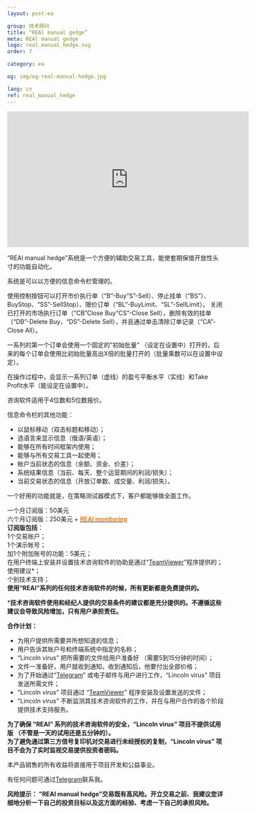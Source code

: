 ```yaml
---
layout: post-ea

group: 技术顾问
title: “REAl manual gedge”
meta: REAl manual gedge
logo: real_manual_hedge.svg
order: 7

category: ea

og: img/og-real-manual-hedge.jpg

lang: cn
ref: real_manual_hedge
---
```


<iframe class="mx-auto d-block" width="560" height="315" src="https://www.youtube.com/embed/uXv8Wd55BZ0?rel=0&amp;controls=2&amp;showinfo=0" frameborder="0" allow="autoplay; encrypted-media" allowfullscreen> </iframe>  

“REAl manual hedge”系统是一个方便的辅助交易工具，能使套期保值开放性头寸的功能自动化。  

系统是可以以方便的信息命令栏管理的。  

使用控制按钮可以打开市价执行单（“B”-Buy“S”-Sell）、停止挂单（“BS”）、BuyStop、“SS”-SellStop）、限价订单（“BL”-BuyLimit、“SL”-SellLimit）。 关闭已打开的市场执行订单（“CB”Close Buy“CS”-Close Sell），删除有效的挂单（“DB”-Delete Buy，“DS”-Delete Sell），并且通过单击清除订单记录（“CA”-Close All）。  

一系列的第一个订单会使用一个固定的“初始批量” （设定在设置中）打开的，后来的每个订单会使用比初始批量高出X倍的批量打开的（批量乘数可以在设置中设定）。   

在操作过程中，会显示一系列订单（虚线）的盈亏平衡水平（实线）和Take Profit水平（能设定在设置中）。  

咨询软件适用于4位数和5位数报价。  

信息命令栏的其他功能：  

  - 以鼠标移动（双击标题和移动）；  
  - 选语言来显示信息（俄语/英语）；  
  - 能够在所有时间框架内使用；  
  - 能够与所有交易工具一起使用；  
  - 帐户当前状态的信息（余额、资金、价差）；  
  - 系统结果信息（当前、每天、整个运营期间的利润/损失）；  
  - 当前交易状态的信息（开放订单数、成交量、利润/损失）。  
  
一个好用的功能就是，在策略测试器模式下，客户都能够做全面工作。  

一个月订阅版：50美元  
  六个月订阅版：250美元 + **<a href="https://lincolnvirus.com/cn/ea/real_monitoring.html" target="_blank"><span style="color:#f07e20">REAl monitoring</span></a>**  
  **订阅版包括**：  
  1个交易账户；  
  1个演示帐号；  
  加1个附加账号的功能：5美元；  
  在用户终端上安装并设置技术咨询软件的协助是通过“<a href="https://www.teamviewer.com/" target="_blank">TeamViewer</a>”程序提供的；  
  使用建议*；  
  个别技术支持；  
  **使用“REAl”系列的任何技术咨询软件的时候，所有更新都是免费提供的。**  
  
  ***技术咨询软件使用和经纪人提供的交易条件的建议都是充分提供的。不遵循这些建议会导致风险增加，只有用户承担责任。**
  
  **合作计划：**  

- 为用户提供所需要并所想知道的信息；  
- 用户告诉其账户号和终端系统中指定的名称；  
- “Lincoln virus” 把所需要的文件给用户准备好 （需要5到15分钟的时间）；  
- 文件一准备好，用户就收到通知，收到通知后，他要付出全部价格；  
- 为了开始通过“<a href="https://t.me/chutkoy" target="_blank">Telegram</a>” 或电子邮件与用户进行工作，“Lincoln virus” 项目发送所需文件；  
- “Lincoln virus” 项目通过 “<a href="https://www.teamviewer.com/" target="_blank">TeamViewer</a>” 程序安装及设置发送的文件；  
- “Lincoln virus” 不断监测其技术咨询软件的工作，并在与用户合作的各个阶段提供技术支持服务。  

**为了确保 “REAl” 系列的技术咨询软件的安全，“Lincoln virus” 项目不提供试用版 （不管是一天的试用还是五分钟的）。**  
**为了避免通过第三方信号复印机对交易进行未经授权的复制，“Lincoln virus” 项目不会为了实时监视交易提供投资者密码。**  

本产品销售的所有收益将直接用于项目开发和公益事业。  

有任何问题可通过<a href="https://t.me/chutkoy" target="_blank">Telegram</a>联系我。  

**风险提示： “REAl manual hedge”交易既有高风险。开立交易之前、我建议您详细地分析一下自己的投资目标以及这方面的经验、考虑一下自己的承担风险。**
